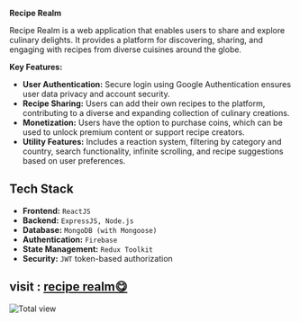 **Recipe Realm**

Recipe Realm is a web application that enables users to share and explore culinary delights. It provides a platform for discovering, sharing, and engaging with recipes from diverse cuisines around the globe.

**Key Features:**

- **User Authentication:** Secure login using Google Authentication ensures user data privacy and account security.
- **Recipe Sharing:** Users can add their own recipes to the platform, contributing to a diverse and expanding collection of culinary creations.
- **Monetization:** Users have the option to purchase coins, which can be used to unlock premium content or support recipe creators.
- **Utility Features:** Includes a reaction system, filtering by category and country, search functionality, infinite scrolling, and recipe suggestions based on user preferences.

## Tech Stack

- **Frontend:** `ReactJS`
- **Backend:** `ExpressJS, Node.js`
- **Database:** `MongoDB (with Mongoose)`
- **Authentication:** `Firebase`
- **State Management:** `Redux Toolkit`
- **Security:** `JWT` token-based authorization

## visit : [recipe realm😋](https://reciperealm75.web.app/)

![Total view](https://i.ibb.co/bgMMrSq/coins-overlay-overlay.png)
